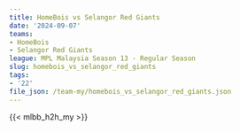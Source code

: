```yaml
---
title: HomeBois vs Selangor Red Giants
date: '2024-09-07'
teams:
- HomeBois
- Selangor Red Giants
league: MPL Malaysia Season 13 - Regular Season
slug: homebois_vs_selangor_red_giants
tags:
- '22'
file_json: /team-my/homebois_vs_selangor_red_giants.json
---
```


{{< mlbb_h2h_my >}}
